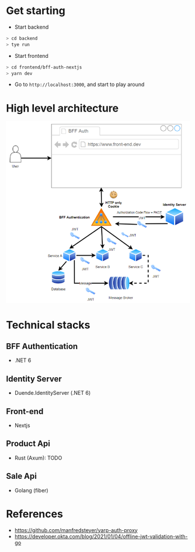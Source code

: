 # Get starting

- Start backend

```bash
> cd backend
> tye run
```

- Start frontend

```bash
> cd frontend/bff-auth-nextjs
> yarn dev
```

- Go to `http://localhost:3000`, and start to play around

# High level architecture

![](assets/overview.png)

# Technical stacks

## BFF Authentication
- .NET 6

## Identity Server
- Duende.IdentityServer (.NET 6)

## Front-end
- Nextjs

## Product Api
- Rust (Axum): TODO

## Sale Api
- Golang (fiber)

# References
- https://github.com/manfredsteyer/yarp-auth-proxy
- https://developer.okta.com/blog/2021/01/04/offline-jwt-validation-with-go
